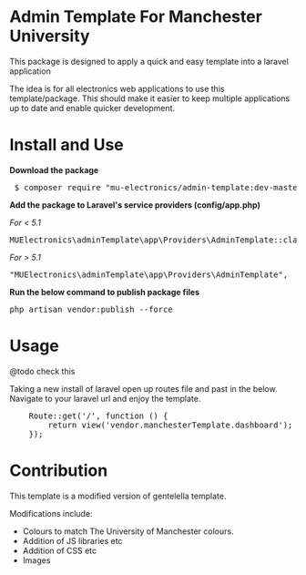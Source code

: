 # Admin Template For Manchester University

This package is designed to apply a quick and easy template into a laravel application

The idea is for all electronics web applications to use this template/package.
This should make it easier to keep multiple applications up to date and enable quicker development.



# Install and Use

**Download the package**

<pre>
 $ composer require "mu-electronics/admin-template:dev-master"
</pre>


**Add the package to Laravel's service providers (config/app.php)**

*For < 5.1*
<pre>
MUElectronics\adminTemplate\app\Providers\AdminTemplate::class,
</pre>

*For > 5.1*
<pre>
"MUElectronics\adminTemplate\app\Providers\AdminTemplate",
</pre>


**Run the below command to publish package files**

<pre>
php artisan vendor:publish --force
</pre>



# Usage

@todo check this

Taking a new install of laravel open up routes file and past in the below. Navigate to your laravel url and enjoy the template.

<pre>
    Route::get('/', function () {
        return view('vendor.manchesterTemplate.dashboard');
    });
</pre>




# Contribution

This template is a modified version of gentelella template.

Modifications include:

  * Colours to match The University of Manchester colours.
  * Addition of JS libraries etc
  * Addition of CSS etc
  * Images
